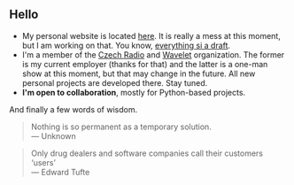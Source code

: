 ## Hello

- My personal website is located [here](https://www.wavelet.space/vault/). It is really a mess at this moment, but I am working on that. You know, [everything si a draft](https://medium.com/@bre/the-cult-of-done-manifesto-724ca1c2ff13).
- I'm a member of the [Czech Radio](https://github.com/czech-radio) and [Wavelet](https://github.com/wavelet-space) organization. The former is my current employer (thanks for that) and the latter is a one-man show at this moment, but that may change in the future. All new personal projects are developed there. Stay tuned. 
- **I'm open to collaboration**, mostly for Python-based projects.

And finally a few words of wisdom.

> Nothing is so permanent as a temporary solution.<br>
> — Unknown

> Only drug dealers and software companies call their customers ‘users’<br>
> — Edward Tufte
